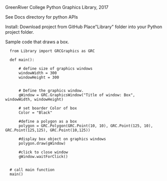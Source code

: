GreenRiver College Python Graphics Library, 2017

See Docs directory for python APIs

Install:
  Download project from GitHub
  Place"Library" folder into your Python project folder. 
  
Sample code that draws a box.

      from Library import GRCGraphics as GRC

      def main():

          # define size of graphics windows
          windowWidth = 300
          windowHeight = 300


          # Define the graphics window.
          gWindow = GRC.GraphicsWindow("Title of window: Box", windowWidth, windowHeight)

          # set boarder Color of box
          Color = "Black"

          #define a polygon as a box
          polygon = GRC.Polygon(GRC.Point(10, 10), GRC.Point(125, 10), GRC.Point(125,125), GRC.Point(10,125))

          #display box object on graphics windows
          polygon.draw(gWindow)

          #click to close window
          gWindow.waitForClick()


      # call main function
      main()
